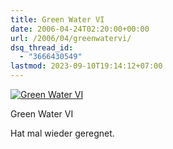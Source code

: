 ```yaml
---
title: Green Water VI
date: 2006-04-24T02:20:00+00:00
url: /2006/04/greenwatervi/
dsq_thread_id:
  - "3666430549"
lastmod: 2023-09-10T19:14:12+07:00
---
```

<div class="flickr">
  <a href="http://www.flickr.com/photos/schreibblogade/134035885/" title="Green Water VI"><img src="//static.flickr.com/50/134035885_d5f2d49991.jpg" alt="Green Water VI" /></a></p>

  <p>
    Green Water VI
  </p>
</div>

Hat mal wieder geregnet.
